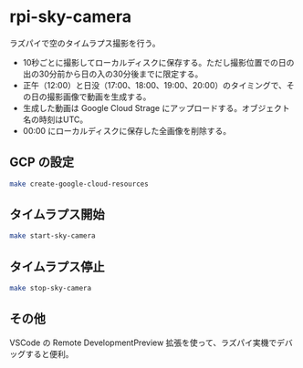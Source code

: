 # rpi-sky-camera

ラズパイで空のタイムラプス撮影を行う。

- 10秒ごとに撮影してローカルディスクに保存する。ただし撮影位置での日の出の30分前から日の入の30分後までに限定する。
- 正午（12:00）と日没（17:00、18:00、19:00、20:00）のタイミングで、その日の撮影画像で動画を生成する。
- 生成した動画は Google Cloud Strage にアップロードする。オブジェクト名の時刻はUTC。
- 00:00 にローカルディスクに保存した全画像を削除する。

## GCP の設定

```bash
make create-google-cloud-resources
```

## タイムラプス開始

```bash
make start-sky-camera
```

## タイムラプス停止

```bash
make stop-sky-camera
```

## その他

VSCode の Remote DevelopmentPreview 拡張を使って、ラズパイ実機でデバッグすると便利。
